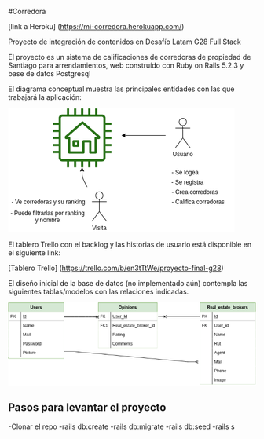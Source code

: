 #Corredora

[link a Heroku] (https://mi-corredora.herokuapp.com/)

Proyecto de integración de contenidos en Desafío Latam G28 Full Stack

El proyecto es un sistema de calificaciones de corredoras de propiedad de Santiago para arrendamientos, web construído con Ruby on Rails 5.2.3 y base de datos Postgresql

El diagrama conceptual muestra las principales entidades con las que trabajará la aplicación:

![alt text][concept]

[concept]: /conceptual_diagram.png "Diagrama conceptual"

El tablero Trello con el backlog y las historias de usuario está disponible en el siguiente link:

[Tablero Trello] (https://trello.com/b/en3tTtWe/proyecto-final-g28)

El diseño inicial de la base de datos (no implementado aún) contempla las siguientes tablas/modelos con las relaciones indicadas.

![alt text][logic]

[logic]: /logic_diagram.png "Diagrama lógico"

## Pasos para levantar el proyecto

-Clonar el repo
-rails db:create
-rails db:migrate
-rails db:seed
-rails s